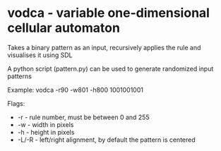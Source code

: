# vodca - variable one-dimensional cellular automaton

Takes a binary pattern as an input, recursively applies the rule and visualises it using SDL

A python script (pattern.py) can be used to generate randomized input patterns

Example:
vodca -r90 -w801 -h800 1001001001

Flags:
 - -r    - rule number, must be between 0 and 255
 - -w    - width in pixels
 - -h    - height in pixels
 - -L/-R - left/right alignment, by default the pattern is centered
